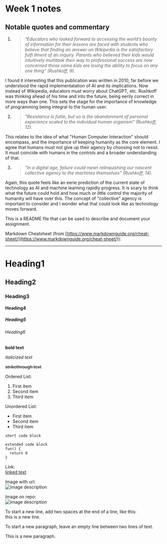 # Week 1 notes  
## Notable quotes and commentary 
1. >*"Educators who looked forward to accessing the world’s bounty of information for their lessons are faced with students who believe that finding an answer on Wikipedia is the satisfactory fulfi llment of an inquiry. Parents who believed their kids would intuitively multitask their way to professional success are now concerned those same kids are losing the ability to focus on any one thing" (Rushkoff, 9).*  
  
I found it interesting that this publication was written in 2010, far before we understood the rapid implementatation of AI and its implications. Now instead of Wikipedia, educators must worry about ChatGPT, etc.  Rushkoff was thinking ahead of his time and into the future, being eerily correct in more ways than one. This sets the stage for the importance of knowledge of programming being integral to the human user.  
  

  2. >*"Resistance is futile, but so is the abandonment of personal experience scaled to the individual human organism" (Rushkoff, 12).*  
  
This relates to the idea of what "Human Computer Interaction" should encompass, and the importance of keeping humanity as the core element. I agree that humans must not give up their agency by choosing not to resist. It must coincide with humans in the controls and a broader understanding of that.  
  
3. >*"In a digital age, failure could mean relinquishing our nascent collective agency to the machines themselves" (Rushkoff, 14).*  
  
Again, this quote feels like an eerie prediction of the current state of technology as AI and machine learning rapidly progress. It is scary to think what the future could hold and how much or little control the majority of humanity will have over this. The concept of "collective" agency is important to consider and I wonder what that could look like as technology moves forward.
  
  
  
This is a README file that can be used to describe and document your assignment.

Markdown Cheatsheet (from [https://www.markdownguide.org/cheat-sheet/](https://www.markdownguide.org/cheat-sheet/)):

---

# Heading1
## Heading2
### Heading3
#### Heading4
##### Heading5
###### Heading6

**bold text**

*italicized text*

~~strikethrough text~~

Ordered List:
1. First item
2. Second item
3. Third item

Unordered List:
- First item
- Second item
- Third item

`short code block`

```
extended code block
fun() {
  return 0
}
```

Link:  
[linked text](https://www.example.com)


Image with url:  
![image description](https://dm-gy-6063-2024f-b.github.io/assets/homework/02/clark-espaco-modulado-00.jpg)


Image on repo:  
![image description](./file-name.jpg)


To start a new line, add two spaces at the end of a line, like this:  
this is a new line.


To start a new paragraph, leave an empty line between two lines of text.

This is a new paragraph.
